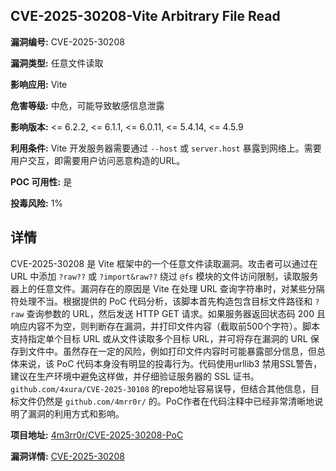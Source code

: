## CVE-2025-30208-Vite Arbitrary File Read

**漏洞编号:** CVE-2025-30208

**漏洞类型:** 任意文件读取

**影响应用:** Vite

**危害等级:** 中危，可能导致敏感信息泄露

**影响版本:** <= 6.2.2, <= 6.1.1, <= 6.0.11, <= 5.4.14, <= 4.5.9

**利用条件:** Vite 开发服务器需要通过 `--host` 或 `server.host` 暴露到网络上。需要用户交互，即需要用户访问恶意构造的URL。

**POC 可用性:** 是

**投毒风险:** 1%

## 详情

CVE-2025-30208 是 Vite 框架中的一个任意文件读取漏洞。攻击者可以通过在 URL 中添加 `?raw??` 或 `?import&raw??` 绕过 `@fs` 模块的文件访问限制，读取服务器上的任意文件。漏洞存在的原因是 Vite 在处理 URL 查询字符串时，对某些分隔符处理不当。根据提供的 PoC 代码分析，该脚本首先构造包含目标文件路径和 `?raw` 查询参数的 URL，然后发送 HTTP GET 请求。如果服务器返回状态码 200 且响应内容不为空，则判断存在漏洞，并打印文件内容（截取前500个字符）。脚本支持指定单个目标 URL 或从文件读取多个目标 URL，并可将存在漏洞的 URL 保存到文件中。虽然存在一定的风险，例如打印文件内容时可能暴露部分信息，但总体来说，该 PoC 代码本身没有明显的投毒行为。代码使用urllib3 禁用SSL警告，建议在生产环境中避免这样做，并仔细验证服务器的 SSL 证书。`github.com/4xura/CVE-2025-30108` 的repo地址容易误导，但结合其他信息，目标文件仍然是 `github.com/4mrr0r/` 的。PoC作者在代码注释中已经非常清晰地说明了漏洞的利用方式和影响。

**项目地址:** [4m3rr0r/CVE-2025-30208-PoC](https://github.com/4m3rr0r/CVE-2025-30208-PoC)

**漏洞详情:** [CVE-2025-30208](https://nvd.nist.gov/vuln/detail/CVE-2025-30208)